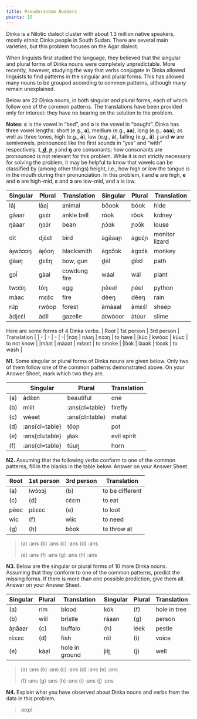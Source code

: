 ```yaml
---
title: Pseudorandom Numbers
points: 15
---
```


Dinka is a Nilotic dialect cluster with about 1.3 million native speakers, mostly ethnic Dinka people in South Sudan.
There are several main varieties, but this problem focuses on the Agar dialect.

When linguists first studied the language, they believed that the singular and plural forms of Dinka nouns were
completely unpredictable. More recently, however, studying the way that verbs conjugate in Dinka allowed linguists to
find patterns in the singular and plural forms. This has allowed many nouns to be grouped according to common
patterns, although many remain unexplained.

Below are 22 Dinka nouns, in both singular and plural forms, each of which follow one of the common patterns. The
translations have been provided only for interest: they have no bearing on the solution to the problem.

**Notes:** **ɛ** is the vowel in “bed”, and **ɔ** is the vowel in “bought”. Dinka has three vowel lengths: short (e.g., **a**), medium
(e.g., **aa**), long (e.g., **aaa**); as well as three tones, high (e.g., **á**), low (e.g., **à**), falling (e.g., **â**). **j** and **w** are semivowels,
pronounced like the first sounds in “yes” and “with” respectively. **t**, ̪**d̪**, **ɲ**, **ɟ** and **ŋ** are consonants; how consonants are
pronounced is not relevant for this problem. While it is not strictly necessary for solving the problem, it may be helpful
to know that vowels can be classified by (among other things) height, i.e., how high or low the tongue is in the mouth
during their pronunciation. In this problem, **i** and **u** are high, **e** and **o** are high-mid, **ɛ** and **ɔ** are low-mid, and a is low.

| Singular | Plural | Translation | Singular | Plural | Translation |
| - | - | -| - |- | -|
| láj | làaj | animal | bôook | bóok | hide |
| gâaar | gɛɛ́r | ankle bell | ròok | rôok | kidney |
| ŋàaar | ŋɔɔ́r | bean | ɲɔ̀ɔk | ɲɔɔ̂k | louse |
| dít | djɛ̀ɛt | bird | àgâaaɲ | àgɛɛ́ɲ | monitor lizard |
| àɟwɔ̀ɔɔŋ | àɟóoŋ | blacksmith | àgɔɔ̂ɔk | àgɔɔ́k | monkey |
| d̪àaŋ | d̪ɛɛ̂ŋ | bow, gun | d̪él | d̪ɛ̀ɛl | path |
| gɔĺ | gàal | cowdung fire | wáal | wál | plant |
| twɔɔ́ŋ | tóŋ | egg | ɲêeel | ɲéel | python |
| màac | mɛɛ̂c | fire | dèeŋ | dêeŋ | rain |
| rúp | rwòop | forest | àmàaal | àmɛɛ́l | sheep |
| àdjɛɛ́l | àdíl | gazelle | àtwòoor | àtúur | slime |

Here are some forms of 4 Dinka verbs.
| Root | 1st person | 3rd person | Translation |
| - | - | - | -|
|nɔ̀ŋ | nàaŋ | nɔ̀ɔŋ | to have |
|kùc | kwòoc | kùuc | to not know |
|màat | màaat | mɛ̀ɛɛt | to smoke |
|lɔ̀ɔk | làaak | lɔ̀ɔɔk | to wash |

**N1.** Some singular or plural forms of Dinka nouns are given below. Only two of them follow one of the common
patterns demonstrated above. On your Answer Sheet, mark which two they are.

| | Singular| Plural| Translation |
| - | - | - | -|
|(a) | àdɛ̀ɛn | beautiful | one |
|(b) | mìiit | :ans{cl=table} | firefly |
|(c) | wèeet | :ans{cl=table} | metal |
|(d) | :ans{cl=table} | tôoɲ | pot |
|(e) | :ans{cl=table} | ɟâak | evil spirit |
|(f) | :ans{cl=table} | tûuŋ | horn |


**N2.** Assuming that the following verbs conform to one of the common patterns, fill in the blanks in the table below.
Answer on your Answer Sheet.

| Root | 1st person | 3rd person | Translation |
| - | - | - | - |
|(a)| lwɔ̀ɔɔj |(b)| to be different |
|(c)| (d)| cɛ̀ɛm |to eat | 
|pèec |pɛ̀ɛɛc |(e)| to loot |
|wìc |(f)| wìic |to need |
|(g)| (h)| bòok |to throw at |

> (a) :ans (b) :ans (c) :ans (d) :ans 
>
> (e) :ans (f) :ans (g) :ans (h) :ans

**N3.** Below are the singular or plural forms of 10 more Dinka nouns. Assuming that they conform to one of the
common patterns, predict the missing forms. If there is more than one possible prediction, give them all. Answer on
your Answer Sheet.

| Singular |Plural |Translation| Singular |Plural |Translation |
| - | - | - | - | - | -| 
| (a)| rím |blood| kók |(f)| hole in tree |
| (b)| wíil |bristle| ràaan |(g)| person |
| àɲâaar |(c)| buffalo| (h)| léek |pestle |
| rɛ̀ɛɛc |(d)| fish| ról |(i)| voice |
| (e)| kàal |hole in ground |jìit̪ | (j) | well |

> (a) :ans (b) :ans (c) :ans (d) :ans (e) :ans 
>
> (f) :ans (g) :ans (h) :ans (i) :ans (j) :ans

**N4.** Explain what you have observed about Dinka nouns and verbs from the data in this problem.

> :expl